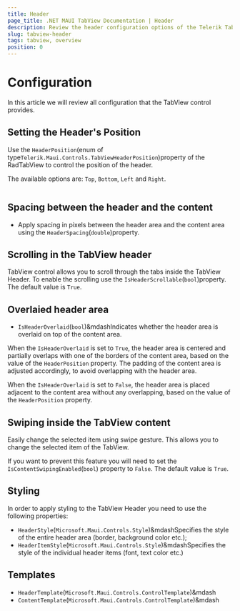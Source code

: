 ```yaml
---
title: Header
page_title: .NET MAUI TabView Documentation | Header
description: Review the header configuration options of the Telerik TabView for .NET MAUI control.
slug: tabview-header
tags: tabview, overview
position: 0
---
```


# Configuration

In this article we will review all configuration that the TabView control provides. 

## Setting the Header's Position

Use the `HeaderPosition`(enum of type`Telerik.Maui.Controls.TabViewHeaderPosition`)property of the RadTabView to control the position of the header. 

The available options are: `Top`, `Bottom`, `Left` and `Right`.

```XAML

```

## Spacing between the header and the content

* Apply spacing in pixels between the header area and the content area using the `HeaderSpacing`(`double`)property.

## Scrolling in the TabView header

TabView control allows you to scroll through the tabs inside the TabView Header. To enable the scrolling use the `IsHeaderScrollable`(`bool`)property. The default value is `True`.

## Overlaied header area

* `IsHeaderOverlaid`(`bool`)&mdashIndicates whether the header area is overlaid on top of the content area. 

When the `IsHeaderOverlaid` is set to `True`, the header area is centered and partially overlaps with one of the borders of the content area, based on the value of the `HeaderPosition` property. The padding of the content area is adjusted accordingly, to avoid overlapping with the header area.

When the `IsHeaderOverlaid` is set to `False`, the header area is placed adjacent to the content area without any overlapping, based on the value of the `HeaderPosition` property.

## Swiping inside the TabView content

Easily change the selected item using swipe gesture. This allows you to change the selected item of the TabView.

If you want to prevent this feature you will need to set the `IsContentSwipingEnabled`(`bool`) property to `False`. The default value is `True`.

## Styling

In order to apply styling to the TabView Header you need to use the following properties: 

* `HeaderStyle`(`Microsoft.Maui.Controls.Style`)&mdashSpecifies the style of the entire header area (border, background color etc.);
* `HeaderItemStyle`(`Microsoft.Maui.Controls.Style`)&mdashSpecifies the style of the individual header items (font, text color etc.)

## Templates

* `HeaderTemplate`(`Microsoft.Maui.Controls.ControlTemplate`)&mdash
* `ContentTemplate`(`Microsoft.Maui.Controls.ControlTemplate`)&mdash